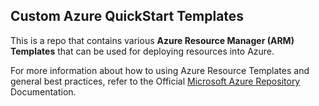 ## Custom Azure QuickStart Templates

This is a repo that contains various **Azure Resource Manager (ARM) Templates** that can be used for deploying resources into Azure.

For more information about how to using Azure Resource Templates and general best practices, refer to the Official [Microsoft Azure Repository][arm] Documentation.

[arm]: https://github.com/Azure/azure-quickstart-templates

